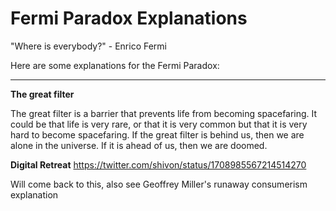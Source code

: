 # Fermi Paradox Explanations 

"Where is everybody?" - Enrico Fermi

Here are some explanations for the Fermi Paradox:

---

**The great filter**

The great filter is a barrier that prevents life from becoming spacefaring. It could be that life is very rare, or that it is very common but that it is very hard to become spacefaring. If the great filter is behind us, then we are alone in the universe. If it is ahead of us, then we are doomed.


**Digital Retreat**
https://twitter.com/shivon/status/1708985567214514270


Will come back to this, also see Geoffrey Miller's runaway consumerism explanation 